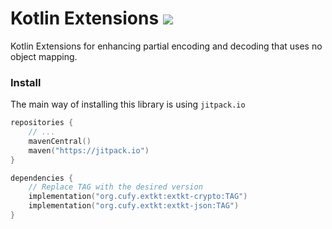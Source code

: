 # Kotlin Extensions [![](https://jitpack.io/v/org.cufy/extkt.svg)](https://jitpack.io/#org.cufy/extkt)

Kotlin Extensions for enhancing partial encoding and decoding that uses no object mapping.

### Install

The main way of installing this library is
using `jitpack.io`

```kts
repositories {
    // ...
    mavenCentral()
    maven("https://jitpack.io")
}

dependencies {
    // Replace TAG with the desired version
    implementation("org.cufy.extkt:extkt-crypto:TAG")
    implementation("org.cufy.extkt:extkt-json:TAG")
}
```
